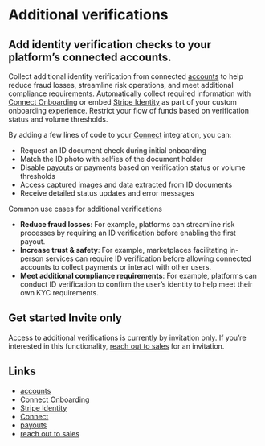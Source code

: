 # Additional verifications

## Add identity verification checks to your platform’s connected accounts.

Collect additional identity verification from connected
[accounts](https://docs.stripe.com/connect/accounts) to help reduce fraud
losses, streamline risk operations, and meet additional compliance requirements.
Automatically collect required information with [Connect
Onboarding](https://stripe.com/connect/onboarding) or embed [Stripe
Identity](https://docs.stripe.com/identity) as part of your custom onboarding
experience. Restrict your flow of funds based on verification status and volume
thresholds.

By adding a few lines of code to your [Connect](https://docs.stripe.com/connect)
integration, you can:

- Request an ID document check during initial onboarding
- Match the ID photo with selfies of the document holder
- Disable [payouts](https://docs.stripe.com/payouts) or payments based on
verification status or volume thresholds
- Access captured images and data extracted from ID documents
- Receive detailed status updates and error messages

Common use cases for additional verifications

- **Reduce fraud losses**: For example, platforms can streamline risk processes
by requiring an ID verification before enabling the first payout.
- **Increase trust & safety**: For example, marketplaces facilitating in-person
services can require ID verification before allowing connected accounts to
collect payments or interact with other users.
- **Meet additional compliance requirements**: For example, platforms can
conduct ID verification to confirm the user’s identity to help meet their own
KYC requirements.

## Get started Invite only

Access to additional verifications is currently by invitation only. If you’re
interested in this functionality, [reach out to
sales](https://stripe.com/contact/sales) for an invitation.

## Links

- [accounts](https://docs.stripe.com/connect/accounts)
- [Connect Onboarding](https://stripe.com/connect/onboarding)
- [Stripe Identity](https://docs.stripe.com/identity)
- [Connect](https://docs.stripe.com/connect)
- [payouts](https://docs.stripe.com/payouts)
- [reach out to sales](https://stripe.com/contact/sales)